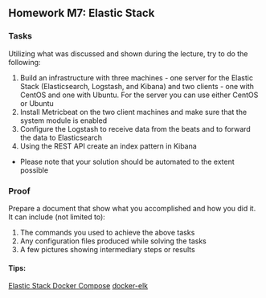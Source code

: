 ##  Homework M7: Elastic Stack

### Tasks
Utilizing what was discussed and shown during the lecture, try to do the following:
1. Build an infrastructure with three machines - one server for the Elastic Stack (Elasticsearch, Logstash, and Kibana) and two clients - one with CentOS and one with Ubuntu. For the server you can use either CentOS or Ubuntu
2. Install Metricbeat on the two client machines and make sure that the system module is enabled
3. Configure the Logstash to receive data from the beats and to forward the data to Elasticsearch
4. Using the REST API create an index pattern in Kibana

* Please note that your solution should be automated to the extent possible

### Proof
Prepare a document that show what you accomplished and how you did it. It can include (not limited to):
1. The commands you used to achieve the above tasks
2. Any configuration files produced while solving the tasks
3. A few pictures showing intermediary steps or results



#### Tips:
[Elastic Stack Docker Compose](https://www.bogotobogo.com/DevOps/Docker/Docker_ELK_7_6_Elastic_Stack_Docker_Compose.php)
[docker-elk](https://github.com/deviantony/docker-elk)
